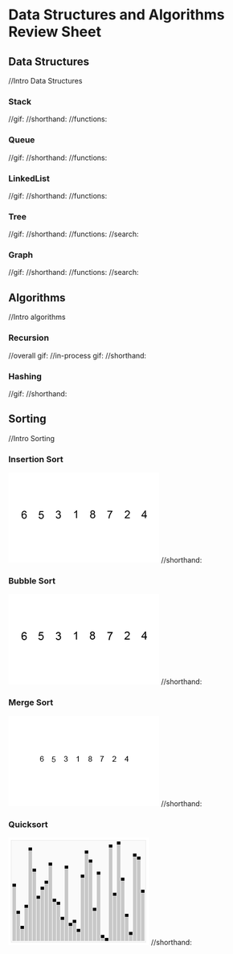 # Data Structures and Algorithms Review Sheet

## Data Structures
//Intro Data Structures

### Stack
//gif:
//shorthand:
//functions:

### Queue
//gif:
//shorthand:
//functions:

### LinkedList
//gif:
//shorthand:
//functions:

### Tree
//gif:
//shorthand:
//functions:
//search:

### Graph
//gif:
//shorthand:
//functions:
//search:

## Algorithms
//Intro algorithms

### Recursion
//overall gif:
//in-process gif:
//shorthand:

### Hashing
//gif:
//shorthand:

## Sorting
//Intro Sorting

### Insertion Sort
![Insertion Sort](images/Insertion_sort.gif)
//shorthand:

### Bubble Sort
![Bubble Sort](images/Bubble_sort.gif)
//shorthand:

### Merge Sort
![Merge Sort](images/Merge_sort.gif)
//shorthand:

### Quicksort
![Quicksort](images/Quicksort.gif)
//shorthand:
